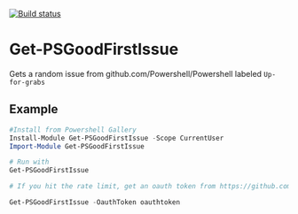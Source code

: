 
[![Build status](https://ci.appveyor.com/api/projects/status/3n4785ixqkyvubae/branch/master?svg=true)](https://ci.appveyor.com/project/tomlarse/get-psgoodfirstissue/branch/master)

# Get-PSGoodFirstIssue
Gets a random issue from github.com/Powershell/Powershell labeled `Up-for-grabs`

## Example

```powershell
#Install from Powershell Gallery
Install-Module Get-PSGoodFirstIssue -Scope CurrentUser
Import-Module Get-PSGoodFirstIssue

# Run with
Get-PSGoodFirstIssue

# If you hit the rate limit, get an oauth token from https://github.com/settings/tokens

Get-PSGoodFirstIssue -OauthToken oauthtoken

```
